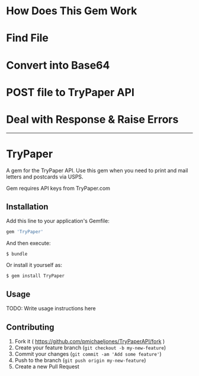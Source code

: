 # How Does This Gem Work
# Find File
# Convert into Base64
# POST file to TryPaper API
# Deal with Response & Raise Errors


---

# TryPaper

A gem for the TryPaper API. Use this gem when you need to print and mail letters and postcards via USPS.

Gem requires API keys from TryPaper.com

## Installation

Add this line to your application's Gemfile:

```ruby
gem 'TryPaper'
```

And then execute:

    $ bundle

Or install it yourself as:

    $ gem install TryPaper

## Usage

TODO: Write usage instructions here

## Contributing

1. Fork it ( https://github.com/pmichaeljones/TryPaperAPI/fork )
2. Create your feature branch (`git checkout -b my-new-feature`)
3. Commit your changes (`git commit -am 'Add some feature'`)
4. Push to the branch (`git push origin my-new-feature`)
5. Create a new Pull Request

